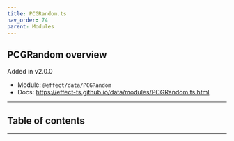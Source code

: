 ```yaml
---
title: PCGRandom.ts
nav_order: 74
parent: Modules
---
```


## PCGRandom overview

Added in v2.0.0

- Module: `@effect/data/PCGRandom`
- Docs: https://effect-ts.github.io/data/modules/PCGRandom.ts.html

---

<h2 class="text-delta">Table of contents</h2>

---
